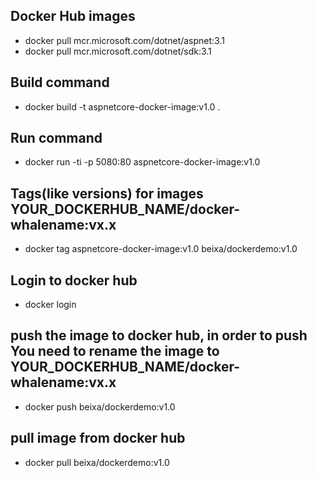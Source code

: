 ## Docker Hub images  

 - docker pull mcr.microsoft.com/dotnet/aspnet:3.1
 - docker pull mcr.microsoft.com/dotnet/sdk:3.1

## Build command  

  - docker build -t aspnetcore-docker-image:v1.0 .

## Run command  

  - docker run -ti -p 5080:80 aspnetcore-docker-image:v1.0

## Tags(like versions) for images YOUR_DOCKERHUB_NAME/docker-whalename:vx.x  

  - docker tag aspnetcore-docker-image:v1.0 beixa/dockerdemo:v1.0

## Login to docker hub  

  - docker login

## push the image to docker hub, in order to push You need to rename the image to YOUR_DOCKERHUB_NAME/docker-whalename:vx.x  

  - docker push beixa/dockerdemo:v1.0

## pull image from docker hub  

  - docker pull beixa/dockerdemo:v1.0

